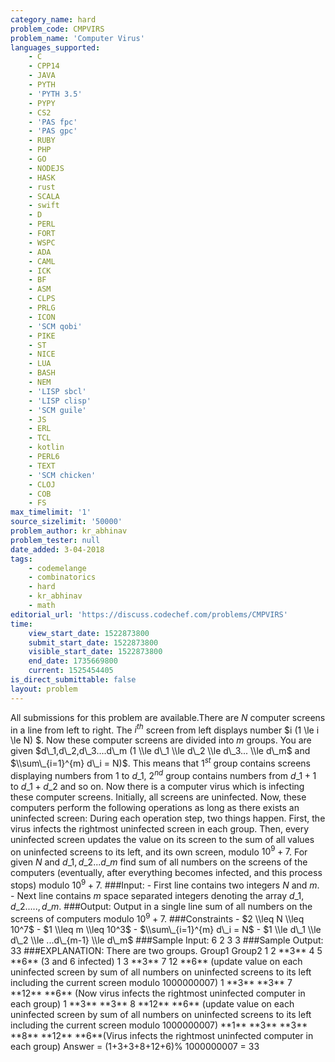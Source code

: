 ```yaml
---
category_name: hard
problem_code: CMPVIRS
problem_name: 'Computer Virus'
languages_supported:
    - C
    - CPP14
    - JAVA
    - PYTH
    - 'PYTH 3.5'
    - PYPY
    - CS2
    - 'PAS fpc'
    - 'PAS gpc'
    - RUBY
    - PHP
    - GO
    - NODEJS
    - HASK
    - rust
    - SCALA
    - swift
    - D
    - PERL
    - FORT
    - WSPC
    - ADA
    - CAML
    - ICK
    - BF
    - ASM
    - CLPS
    - PRLG
    - ICON
    - 'SCM qobi'
    - PIKE
    - ST
    - NICE
    - LUA
    - BASH
    - NEM
    - 'LISP sbcl'
    - 'LISP clisp'
    - 'SCM guile'
    - JS
    - ERL
    - TCL
    - kotlin
    - PERL6
    - TEXT
    - 'SCM chicken'
    - CLOJ
    - COB
    - FS
max_timelimit: '1'
source_sizelimit: '50000'
problem_author: kr_abhinav
problem_tester: null
date_added: 3-04-2018
tags:
    - codemelange
    - combinatorics
    - hard
    - kr_abhinav
    - math
editorial_url: 'https://discuss.codechef.com/problems/CMPVIRS'
time:
    view_start_date: 1522873800
    submit_start_date: 1522873800
    visible_start_date: 1522873800
    end_date: 1735669800
    current: 1525454405
is_direct_submittable: false
layout: problem
---
```

All submissions for this problem are available.There are $N$ computer screens in a line from left to right. The $i^{th}$ screen from left displays number $i (1 \\le i \\le N) $. Now these computer screens are divided into $m$ groups. You are given $d\_1,d\_2,d\_3....d\_m (1 \\le d\_1 \\le d\_2 \\le d\_3... \\le d\_m$ and $\\sum\_{i=1}^{m} d\_i = N)$. This means that $1^{st}$ group contains screens displaying numbers from $1$ to $d\_1$, $2^{nd}$ group contains numbers from $d\_1+1$ to $d\_1+d\_2$ and so on. Now there is a computer virus which is infecting these computer screens. Initially, all screens are uninfected. Now, these computers perform the following operations as long as there exists an uninfected screen: During each operation step, two things happen. First, the virus infects the rightmost uninfected screen in each group. Then, every uninfected screen updates the value on its screen to the sum of all values on uninfected screens to its left, and its own screen, modulo $10^9+7$. For given $N$ and $d\_1,d\_2...d\_m$ find sum of all numbers on the screens of the computers (eventually, after everything becomes infected, and this process stops) modulo $10^9+7$. ###Input: - First line contains two integers $N$ and $m$. - Next line contains $m$ space separated integers denoting the array $d\_1,d\_2.....,d\_m$. ###Output: Output in a single line sum of all numbers on the screens of computers modulo $10^9+7$. ###Constraints - $2 \\leq N \\leq 10^7$ - $1 \\leq m \\leq 10^3$ - $\\sum\_{i=1}^{m} d\_i = N$ - $1 \\le d\_1 \\le d\_2 \\le ...d\_{m-1} \\le d\_m$ ###Sample Input: 6 2 3 3 ###Sample Output: 33 ###EXPLANATION: There are two groups. Group1 Group2 1 2 \*\*3\*\* 4 5 \*\*6\*\* (3 and 6 infected) 1 3 \*\*3\*\* 7 12 \*\*6\*\* (update value on each uninfected screen by sum of all numbers on uninfected screens to its left including the current screen modulo 1000000007) 1 \*\*3\*\* \*\*3\*\* 7 \*\*12\*\* \*\*6\*\* (Now virus infects the rightmost uninfected computer in each group) 1 \*\*3\*\* \*\*3\*\* 8 \*\*12\*\* \*\*6\*\* (update value on each uninfected screen by sum of all numbers on uninfected screens to its left including the current screen modulo 1000000007) \*\*1\*\* \*\*3\*\* \*\*3\*\* \*\*8\*\* \*\*12\*\* \*\*6\*\*(Virus infects the rightmost uninfected computer in each group) Answer = (1+3+3+8+12+6)% 1000000007 = 33
